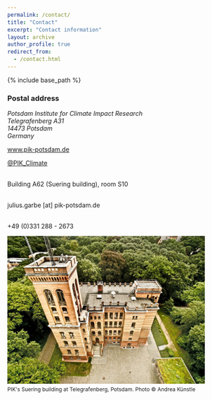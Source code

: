 ```yaml
---
permalink: /contact/
title: "Contact"
excerpt: "Contact information"
layout: archive
author_profile: true
redirect_from: 
  - /contact.html
---
```


{% include base_path %}

### Postal address
<address>
Potsdam Institute for Climate Impact Research<br />
Telegrafenberg A31<br />
14473 Potsdam<br />
Germany
</address>

<a href="https://www.pik-potsdam.de/">www.pik-potsdam.de</a>

<i class="fas fa-twitter-square" aria-hidden="true"></i> <a href="https://twitter.com/PIK_Climate">@PIK_Climate</a>

<!-- <iframe src="https://www.google.com/maps/embed?pb=!1m18!1m12!1m3!1d2435.4380679053866!2d13.062056015952251!3d52.38060855430227!2m3!1f0!2f0!3f0!3m2!1i1024!2i768!4f13.1!3m3!1m2!1s0x47a8f5966fb9462f%3A0xb7e9d470cb3893f8!2sPotsdam+Institute+for+Climate+Impact+Research!5e0!3m2!1sen!2sde!4v1549109494023" width="480" height="360" frameborder="0" style="border:0" allowfullscreen></iframe> -->

<!-- ### Office -->
<i class="fas fa-building" aria-hidden="true"></i><br />
Building A62 (Suering building), room S10

<!-- ### Email -->
<i class="fas fa-envelope" aria-hidden="true"></i><br />
julius.garbe [at] pik-potsdam.de

<!-- ### Phone -->
<i class="fas fa-phone" aria-hidden="true"></i><br />
+49 (0)331 288 - 2673

<img src="/images/018_Telegrafenberg_Suering_Haus_PIK.jpg" alt="018_Telegrafenberg_Suering_Haus_PIK" title="PIK's Suering building at Telegrafenberg, Potsdam. Photo &copy; Andrea Künstle" width="450"><br />
<span style="font-size: 9pt;">PIK's Suering building at Telegrafenberg, Potsdam. Photo &copy; Andrea Künstle</span>